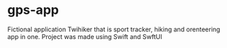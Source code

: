 # gps-app
Fictional application Twihiker that is sport tracker, hiking and orenteering app in one. Project was made using Swift and SwftUI
